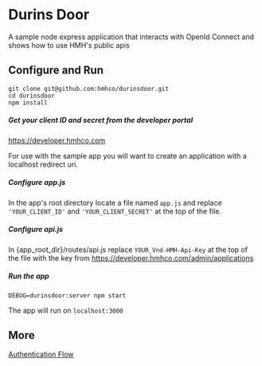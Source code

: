 # Durins Door
A sample node express application that interacts with OpenId Connect and shows how to use HMH's public apis

## Configure and Run
```
git clone git@github.com:hmhco/durinsdoor.git
cd durinsdoor
npm install
```
##### Get your client ID and secret from the developer portal

https://developer.hmhco.com

For use with the sample app you will want to create an application with a localhost redirect uri.

##### Configure app.js
In the app's root directory locate a file named `app.js` and replace `'YOUR_CLIENT_ID'` and `'YOUR_CLIENT_SECRET'` at the top of the file.

##### Configure api.js
In {app_root_dir}/routes/api.js replace `YOUR_Vnd-HMH-Api-Key` at the top of the file with the key from https://developer.hmhco.com/admin/applications

##### Run the app

`DEBUG=durinsdoor:server npm start`

The app will run on `localhost:3000`

## More

[Authentication Flow](auth_flow.md)
